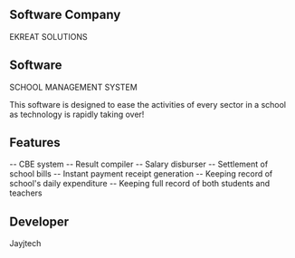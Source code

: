 ## Software Company

EKREAT SOLUTIONS

## Software

SCHOOL MANAGEMENT SYSTEM

This software is designed to ease the activities of every sector in a school as technology is rapidly taking over!

## Features

-- CBE system
-- Result compiler
-- Salary disburser
-- Settlement of school bills
-- Instant payment receipt generation
-- Keeping record of school's daily expenditure
-- Keeping full record of both students and teachers

## Developer

Jayjtech
